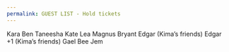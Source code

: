 ```yaml
---
permalink: GUEST LIST - Hold tickets
---
```

Kara
Ben 
Taneesha 
Kate 
Lea 
Magnus 
Bryant 
Edgar (Kima’s friends) 
Edgar +1 (Kima’s friends) 
Gael 
Bee 
Jem